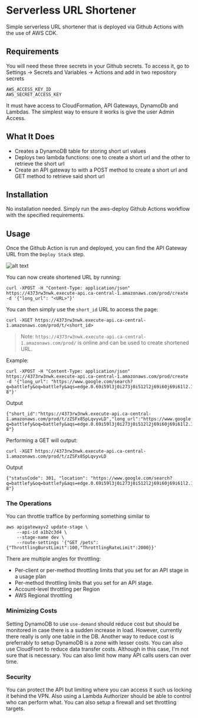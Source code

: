 # Serverless URL Shortener

Simple serverless URL shortener that is deployed via Github Actions with the use of AWS CDK.

## Requirements

You will need these three secrets in your Github secrets. To access it, go to Settings -> Secrets and Variables -> Actions and add in two repository secrets

```
AWS_ACCESS_KEY_ID
AWS_SECRET_ACCESS_KEY
```

It must have access to CloudFormation, API Gateways, DynamoDb and Lambdas. The simplest way to ensure it works is give the user Admin Access.


## What It Does

- Creates a DynamoDB table for storing short url values
- Deploys two lambda functions: one to create a short url and the other to retrieve the short url
- Create an API gateway to with a POST method to create a short url and GET method to retrieve said short url

## Installation

No installation needed. Simply run the aws-deploy Github Actions workflow with the specified requirements.

## Usage

Once the Github Action is run and deployed, you can find the API Gateway URL from the `Deploy Stack` step.

![alt text](https://i.ibb.co/0qSBkQk/image.png)

You can now create shortened URL by running:

```
curl -XPOST -H "Content-Type: application/json" https://4373rw3nwk.execute-api.ca-central-1.amazonaws.com/prod/create -d '{"long_url": "<URL>"}'
```
You can then simply use the `short_id` URL to access the page:
```
curl -XGET https://4373rw3nwk.execute-api.ca-central-1.amazonaws.com/prod/t/<short_id>
```

> Note: `https://4373rw3nwk.execute-api.ca-central-1.amazonaws.com/prod/` is online and can be used to create shortened URL.

Example:
```
curl -XPOST -H "Content-Type: application/json" https://4373rw3nwk.execute-api.ca-central-1.amazonaws.com/prod/create -d '{"long_url": "https://www.google.com/search?q=battlefy&oq=battlefy&aqs=edge.0.69i59l3j0i273j0i512l2j69i60j69i61l2.1073j0j1&sourceid=chrome&ie=UTF-8"}'
```
Output
```
{"short_id":"https://4373rw3nwk.execute-api.ca-central-1.amazonaws.com/prod/t/zZSFx8SpLqvyvLD","long_url":"https://www.google.com/search?q=battlefy&oq=battlefy&aqs=edge.0.69i59l3j0i273j0i512l2j69i60j69i61l2.1073j0j1&sourceid=chrome&ie=UTF-8"}
```

Performing a GET will output:
```
curl -XGET https://4373rw3nwk.execute-api.ca-central-1.amazonaws.com/prod/t/zZSFx8SpLqvyvLD
```
Output
```
{"statusCode": 301, "location": "https://www.google.com/search?q=battlefy&oq=battlefy&aqs=edge.0.69i59l3j0i273j0i512l2j69i60j69i61l2.1073j0j1&sourceid=chrome&ie=UTF-8"}
```

### The Operations
You can throttle traffice by performing something similar to
```
aws apigatewayv2 update-stage \
    --api-id a1b2c3d4 \
    --stage-name dev \
    --route-settings '{"GET /pets":{"ThrottlingBurstLimit":100,"ThrottlingRateLimit":2000}}'
```

There are multiple angles for throttling:
- Per-client or per-method throttling limits that you set for an API stage in a usage plan
- Per-method throttling limits that you set for an API stage.
- Account-level throttling per Region
- AWS Regional throttling

### Minimizing Costs
Setting DynamoDB to use `use-demand` should reduce cost but should be monitored in case there is a sudden increase in load. However, currently there really is only one table in the DB. Another way to reduce cost is preferrably to setup DynamoDB is a zone with lesser costs. You can also use CloudFront to reduce data transfer costs. Although in this case, I'm not sure that is necessary. You can also limit how many API calls users can over time.

### Security
You can protect the API but limiting where you can access it such us locking it behind the VPN. Also using a Lambda Authorizer should be able to control who can perform what. You can also setup a firewall and set throttling targets. 

